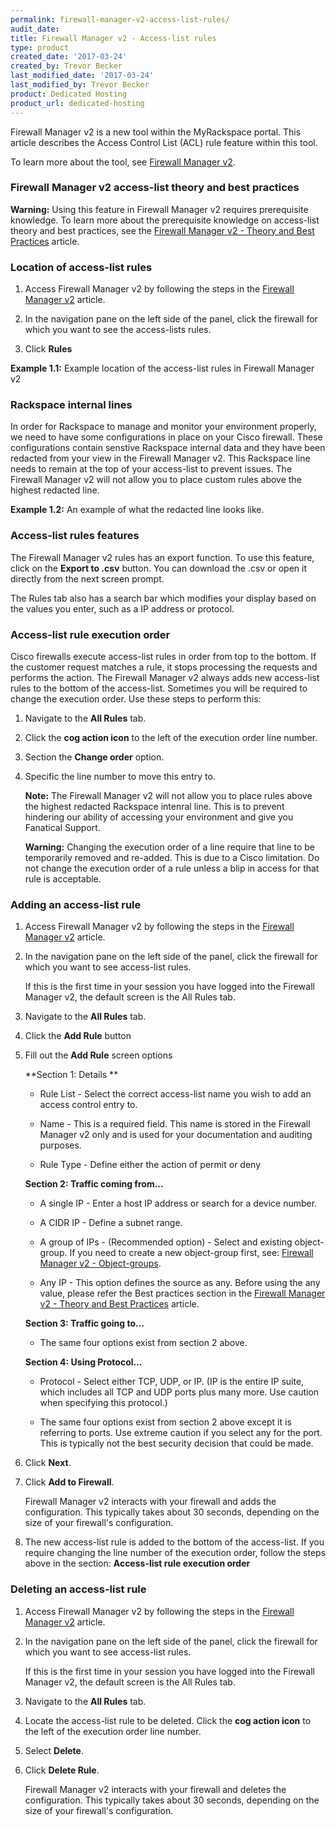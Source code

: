 ```yaml
---
permalink: firewall-manager-v2-access-list-rules/
audit_date:
title: Firewall Manager v2 - Access-list rules
type: product
created_date: '2017-03-24'
created_by: Trevor Becker
last_modified_date: '2017-03-24'
last_modified_by: Trevor Becker
product: Dedicated Hosting
product_url: dedicated-hosting
---
```


Firewall Manager v2 is a new tool within the MyRackspace portal. This article describes the Access Control List (ACL) rule feature within this tool. 

To learn more about the tool, see [Firewall Manager v2](https://support.rackspace.com/how-to/firewall-manager-v2).

### Firewall Manager v2 access-list theory and best practices

**Warning:** Using this feature in Firewall Manager v2 requires prerequisite knowledge. To learn more about the prerequisite knowledge on access-list theory and best practices, see the [Firewall Manager v2 - Theory and Best Practices](https://support.rackspace.com/how-to/firewall-manager-v2-access-list-theory-and-best-practices) article.

### Location of access-list rules

1. Access Firewall Manager v2 by following the steps in the [Firewall Manager v2](https://support.rackspace.com/how-to/firewall-manager-v2) article.

2. In the navigation pane on the left side of the panel, click the firewall for which you want to see the access-lists rules.

3. Click **Rules**

  **Example 1.1:** Example location of the access-list rules in Firewall Manager v2
  <!-- Image "FWCPv2 Article 6 Image Rules" --->

### Rackspace internal lines

In order for Rackspace to manage and monitor your environment properly, we need to have some configurations in place on your Cisco firewall. These configurations contain senstive Rackspace internal data and they have been redacted from your view in the Firewall Manager v2. This Rackspace line needs to remain at the top of your access-list to prevent issues. The Firewall Manager v2 will not allow you to place custom rules above the highest redacted line.

**Example 1.2:** An example of what the redacted line looks like.
<!-- Image "FWCPv2 Article 6 Redacted Line" --->

### Access-list rules features

The Firewall Manager v2 rules has an export function. To use this feature, click on the **Export to .csv** button. You can download the .csv or open it directly from the next screen prompt.

The Rules tab also has a search bar which modifies your display based on the values you enter, such as a IP address or protocol.

### Access-list rule execution order

Cisco firewalls execute access-list rules in order from top to the bottom. If the customer request matches a rule, it stops processing the requests and performs the action. The Firewall Manager v2 always adds new access-list rules to the bottom of the access-list. Sometimes you will be required to change the execution order. Use these steps to perform this:

1. Navigate to the **All Rules** tab.

2. Click the **cog action icon** to the left of the execution order line number.

3. Section the **Change order** option.

4. Specific the line number to move this entry to. 

   **Note:** The Firewall Manager v2 will not allow you to place rules above the highest redacted Rackspace intenral line. This is to prevent hindering our ability of accessing your environment and give you Fanatical Support.
   
   **Warning:** Changing the execution order of a line require that line to be temporarily removed and re-added. This is due to a Cisco limitation. Do not change the execution order of a rule unless a blip in access for that rule is acceptable.

### Adding an access-list rule

1. Access Firewall Manager v2 by following the steps in the [Firewall Manager v2](https://support.rackspace.com/how-to/firewall-manager-v2) article.

2. In the navigation pane on the left side of the panel, click the firewall for which you want to see access-list rules.

    If this is the first time in your session you have logged into the Firewall Manager v2, the default screen is the All Rules tab.
    
3. Navigate to the **All Rules** tab.

4. Click the **Add Rule** button

5. Fill out the **Add Rule** screen options

   **Section 1: Details **
  
      - Rule List - Select the correct access-list name you wish to add an access control entry to.
  
      - Name - This is a required field. This name is stored in the Firewall Manager v2 only and is used for your documentation and auditing purposes.
  
      - Rule Type - Define either the action of permit or deny
  
   **Section 2: Traffic coming from...**
  
      - A single IP - Enter a host IP address or search for a device number.
  
      - A CIDR IP - Define a subnet range.
  
      - A group of IPs - (Recommended option) - Select and existing object-group. If you need to create a new object-group first, see: [Firewall Manager v2 - Object-groups](https://support.rackspace.com/how-to/firewall-manager-v2-object-groups).
  
      - Any IP - This option defines the source as any. Before using the any value, please refer the Best practices section in the [Firewall Manager v2 - Theory and Best Practices](https://support.rackspace.com/how-to/firewall-manager-v2-access-list-theory-and-best-practices) article. 
  
   **Section 3: Traffic going to...**
  
      - The same four options exist from section 2 above.
  
   **Section 4: Using Protocol...**
  
      - Protocol - Select either TCP, UDP, or IP. (IP is the entire IP suite, which includes all TCP and UDP ports plus many more. Use caution when specifying this protocol.)
  
      -  The same four options exist from section 2 above except it is referring to ports. Use extreme caution if you select any for the port. This is typically not the best security decision that could be made.
  
6. Click **Next**.

7. Click **Add to Firewall**.

   Firewall Manager v2 interacts with your firewall and adds the configuration. This typically takes about 30 seconds, depending on the size of your firewall's configuration.
   
8. The new access-list rule is added to the bottom of the access-list. If you require changing the line number of the execution order, follow the steps above in the section: **Access-list rule execution order**

### Deleting an access-list rule

1. Access Firewall Manager v2 by following the steps in the [Firewall Manager v2](https://support.rackspace.com/how-to/firewall-manager-v2) article.

2. In the navigation pane on the left side of the panel, click the firewall for which you want to see access-list rules.

    If this is the first time in your session you have logged into the Firewall Manager v2, the default screen is the All Rules tab.
    
3. Navigate to the **All Rules** tab.

4. Locate the access-list rule to be deleted. Click the **cog action icon** to the left of the execution order line number.

5. Select **Delete**.

6. Click **Delete Rule**.

   Firewall Manager v2 interacts with your firewall and deletes the configuration. This typically takes about 30 seconds, depending on the size of your firewall's configuration.
